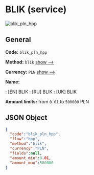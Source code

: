
# BLIK (service) 
![blik_pln_hpp](https://static.openfintech.io/payment_methods/blik_pln_hpp/logo.svg?w=400&c=v0.59.26#w200)  

## General 
 
**Code:** `blik_pln_hpp` 
 
**Method:** `blik` 
 [show -->](/payment-methods/blik/) 
 
**Currency:** `PLN` [show -->](/currencies/PLN/) 
 
**Name:** 
 
:	[EN] BLIK 
:	[RU] BLIK 
:	[UK] BLIK 
 
**Amount limits:** from `0.01` to `500000` PLN 

## JSON Object 

```json
{
  "code":"blik_pln_hpp",
  "flow":"hpp",
  "method":"blik",
  "currency":"PLN",
  "fields":null,
  "amount_min":0.01,
  "amount_max":500000
}
```  
